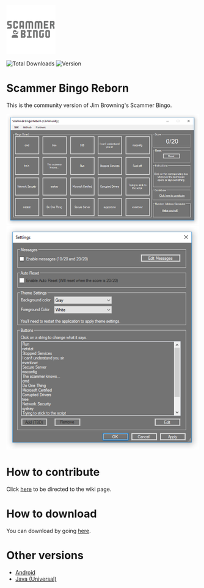 ![Logo](ScammerBingo128.png)

![Total Downloads](https://img.shields.io/github/downloads/JoeTheHuman/SBR/total.svg?style=flat) ![Version](https://img.shields.io/badge/Version-1.3.1.0-brightgreen.svg?style=flat)

# Scammer Bingo Reborn

This is the community version of Jim Browning's Scammer Bingo.


![Screenshot](screenshot.png)
![Screenshot](screenshot2.png)

# How to contribute

Click [here](https://github.com/JoeTheHuman/Scammer-Bingo-Reborn/wiki/How-to-contribute) to be directed to the wiki page.

# How to download

You can download by going [here](https://github.com/JoeTheHuman/Scammer-Bingo-Reborn/releases).

# Other versions 

- [Android](https://play.google.com/store/apps/details?id=com.xelitexirish.scammerbingo)
- [Java (Universal)](https://github.com/JoeTheHuman/spammer-bingo-desktop-java)
